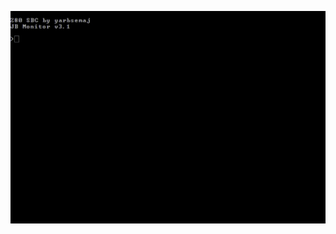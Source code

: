 [![Banner](https://raw.githubusercontent.com/yarbsemaj/yarbsemaj/master/banner-desktop.gif)](https://z80.yarbsemaj.com)
